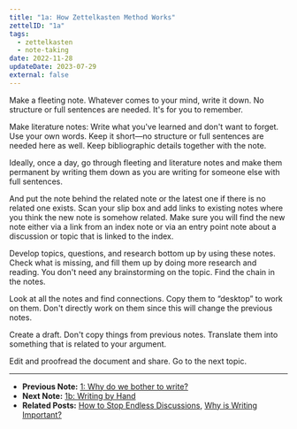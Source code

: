 ```yaml
---
title: "1a: How Zettelkasten Method Works"
zettelID: "1a"
tags:
  - zettelkasten
  - note-taking
date: 2022-11-28
updateDate: 2023-07-29
external: false
---
```


Make a fleeting note. Whatever comes to your mind, write it down. No structure or full sentences are needed. It's for you to remember.

Make literature notes: Write what you've learned and don't want to forget. Use your own words. Keep it short—no structure or full sentences are needed here as well. Keep bibliographic details together with the note.

Ideally, once a day, go through fleeting and literature notes and make them permanent by writing them down as you are writing for someone else with full sentences.

And put the note behind the related note or the latest one if there is no related one exists. Scan your slip box and add links to existing notes where you think the new note is somehow related. Make sure you will find the new note either via a link from an index note or via an entry point note about a discussion or topic that is linked to the index.

Develop topics, questions, and research bottom up by using these notes. Check what is missing, and fill them up by doing more research and reading. You don't need any brainstorming on the topic. Find the chain in the notes.

Look at all the notes and find connections. Copy them to “desktop” to work on them. Don't directly work on them since this will change the previous notes.

Create a draft. Don't copy things from previous notes. Translate them into something that is related to your argument.

Edit and proofread the document and share. Go to the next topic.

---

- **Previous Note:** [1: Why do we bother to write?](/notes/1-why-do-we-bother-to-write)
- **Next Note:** [1b: Writing by Hand](/notes/1b-writing-by-hand)
- **Related Posts:** [How to Stop Endless Discussions](/how-to-stop-endless-discussions), [Why is Writing Important?](/why-is-writing-important)
